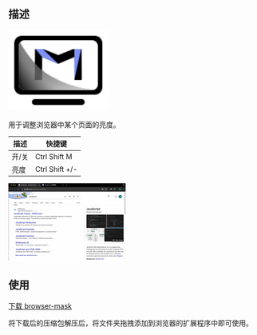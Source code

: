 ## 描述

<img src="./assets/icon.svg" style="width: 200px" />

用于调整浏览器中某个页面的亮度。

| 描述  | 快捷键         |
| ----- | -------------- |
| 开/关 | Ctrl Shift M   |
| 亮度  | Ctrl Shift +/- |

![browser-mask-demo](https://github.com/ApeWhoLovesCode/browser-mask/blob/main/assets/browser-mask-demo.gif)

## 使用

[下载 browser-mask](https://github.com/ApeWhoLovesCode/browser-mask/tree/main/build/browser-mask.zip)

将下载后的压缩包解压后，将文件夹拖拽添加到浏览器的扩展程序中即可使用。
